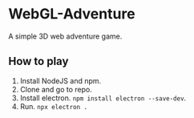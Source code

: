 # WebGL-Adventure

A simple 3D web adventure game.  

## How to play

1. Install NodeJS and npm.  
2. Clone and go to repo.  
3. Install electron. ```npm install electron --save-dev```.
4. Run. ```npx electron .```
